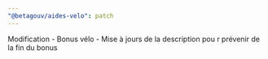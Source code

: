 ```yaml
---
"@betagouv/aides-velo": patch
---
```


Modification - Bonus vélo - Mise à jours de la description pou r prévenir de la fin du bonus
